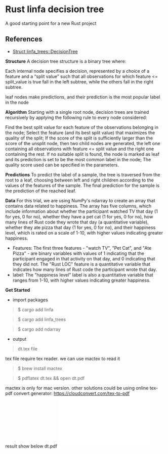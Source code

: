 # Rust linfa decision tree
A good starting point for a new Rust project

## References

* [Struct linfa_trees::DecisionTree](https://docs.rs/linfa-trees/latest/linfa_trees/struct.DecisionTree.html)

**Structure**
A decision tree structure is a binary tree where:

Each internal node specifies a decision, represented by a choice of a feature and a “split value” such that all observations for which feature <= split_value is true fall in the left subtree, while the others fall in the right subtree.

leaf nodes make predictions, and their prediction is the most popular label in the node

**Algorithm**
Starting with a single root node, decision trees are trained recursively by applying the following rule to every node considered:

Find the best split value for each feature of the observations belonging in the node;
Select the feature (and its best split value) that maximizes the quality of the split;
If the score of the split is sufficiently larger than the score of the unsplit node, then two child nodes are generated, the left one containing all observations with feature <= split value and the right one containing the rest.
If no suitable split is found, the node is marked as leaf and its prediction is set to be the most common label in the node;
The quality score used can be specified in the parameters.

**Predictions**
To predict the label of a sample, the tree is traversed from the root to a leaf, choosing between left and right children according to the values of the features of the sample. The final prediction for the sample is the prediction of the reached leaf.

**Data**
For this trial, we are using NumPy's ndarray to create an array that contains data related to happiness. The array has five columns, which include information about whether the participant watched TV that day (1 for yes, 0 for no), whether they have a pet cat (1 for yes, 0 for no), how many lines of Rust code they wrote that day (a quantitative variable), whether they ate pizza that day (1 for yes, 0 for no), and their happiness level, which is rated on a scale of 1-10, with higher values indicating greater happiness.

* Features:
The first three features - "watch TV", "Pet Cat", and "Ate Pizza" - are binary variables with values of 1 indicating that the participant engaged in that activity on that day, and 0 indicating that they did not. The "Rust LOC" feature is a quantitative variable that indicates how many lines of Rust code the participant wrote that day. 
* label:
The "happiness level" label is also a quantitative variable that ranges from 1-10, with higher values indicating greater happiness.

**Get Started**

* import packages

> $ cargo add linfa

> $ cargo add linfa_trees 

> $ cargo add ndarray 

* output
> dt.tex file

tex file require tex reader. we can use mactex to read it 
> $ brew install mactex

> $ pdflatex dt.tex && open dt.pdf

mactex is only for mac version. 
other solutions could be using online tex-pdf convert generator: https://cloudconvert.com/tex-to-pdf

result show below 
dt.pdf
![decision_tree](/workspaces/Rust_decision_tree/linfa_test/dt.pdf)
